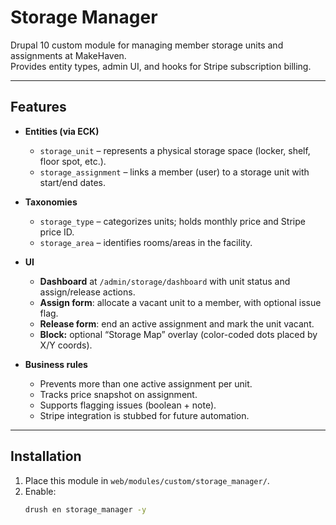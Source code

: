 # Storage Manager

Drupal 10 custom module for managing member storage units and assignments at MakeHaven.  
Provides entity types, admin UI, and hooks for Stripe subscription billing.

---

## Features

- **Entities (via ECK)**
  - `storage_unit` – represents a physical storage space (locker, shelf, floor spot, etc.).
  - `storage_assignment` – links a member (user) to a storage unit with start/end dates.

- **Taxonomies**
  - `storage_type` – categorizes units; holds monthly price and Stripe price ID.
  - `storage_area` – identifies rooms/areas in the facility.

- **UI**
  - **Dashboard** at `/admin/storage/dashboard` with unit status and assign/release actions.
  - **Assign form**: allocate a vacant unit to a member, with optional issue flag.
  - **Release form**: end an active assignment and mark the unit vacant.
  - **Block:** optional “Storage Map” overlay (color-coded dots placed by X/Y coords).

- **Business rules**
  - Prevents more than one active assignment per unit.
  - Tracks price snapshot on assignment.
  - Supports flagging issues (boolean + note).
  - Stripe integration is stubbed for future automation.

---

## Installation

1. Place this module in `web/modules/custom/storage_manager/`.
2. Enable:
   ```bash
   drush en storage_manager -y
